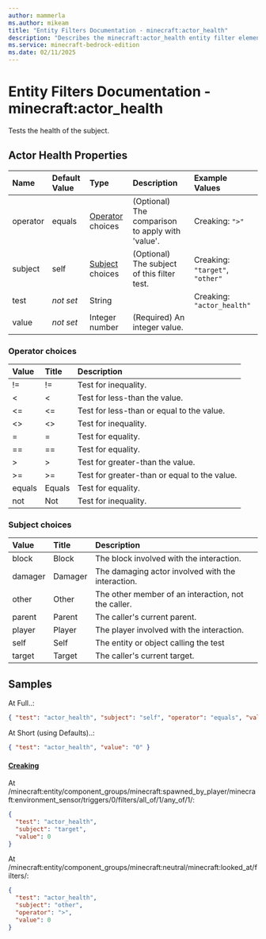 ```yaml
---
author: mammerla
ms.author: mikeam
title: "Entity Filters Documentation - minecraft:actor_health"
description: "Describes the minecraft:actor_health entity filter element"
ms.service: minecraft-bedrock-edition
ms.date: 02/11/2025 
---
```


# Entity Filters Documentation - minecraft:actor_health

Tests the health of the subject.


## Actor Health Properties

|Name       |Default Value |Type |Description |Example Values |
|:----------|:-------------|:----|:-----------|:------------- |
| operator | equals | [Operator](#operator-choices) choices | (Optional) The comparison to apply with 'value'. | Creaking: `">"` | 
| subject | self | [Subject](#subject-choices) choices | (Optional) The subject of this filter test. | Creaking: `"target"`, `"other"` | 
| test | *not set* | String |  | Creaking: `"actor_health"` | 
| value | *not set* | Integer number | (Required) An integer value. |  | 

### Operator choices

|Value       |Title |Description |
|:-----------|:-----|:-----------|
| != | != | Test for inequality.|
| < | < | Test for less-than the value.|
| <= | <= | Test for less-than or equal to the value.|
| <> | <> | Test for inequality.|
| = | = | Test for equality.|
| == | == | Test for equality.|
| > | > | Test for greater-than the value.|
| >= | >= | Test for greater-than or equal to the value.|
| equals | Equals | Test for equality.|
| not | Not | Test for inequality.|

### Subject choices

|Value       |Title |Description |
|:-----------|:-----|:-----------|
| block | Block | The block involved with the interaction.|
| damager | Damager | The damaging actor involved with the interaction.|
| other | Other | The other member of an interaction, not the caller.|
| parent | Parent | The caller's current parent.|
| player | Player | The player involved with the interaction.|
| self | Self | The entity or object calling the test|
| target | Target | The caller's current target.|

## Samples

At Full..: 

```json
{ "test": "actor_health", "subject": "self", "operator": "equals", "value": "0" }
```

At Short (using Defaults)..: 

```json
{ "test": "actor_health", "value": "0" }
```

#### [Creaking](https://github.com/Mojang/bedrock-samples/tree/preview/behavior_pack/entities/creaking.json)

At /minecraft:entity/component_groups/minecraft:spawned_by_player/minecraft:environment_sensor/triggers/0/filters/all_of/1/any_of/1/: 

```json
{
  "test": "actor_health",
  "subject": "target",
  "value": 0
}
```

At /minecraft:entity/component_groups/minecraft:neutral/minecraft:looked_at/filters/: 

```json
{
  "test": "actor_health",
  "subject": "other",
  "operator": ">",
  "value": 0
}
```
